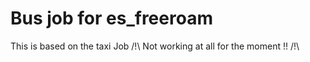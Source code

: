 # Bus job for es_freeroam

This is based on the taxi Job
/!\ Not working at all for the moment !! /!\

